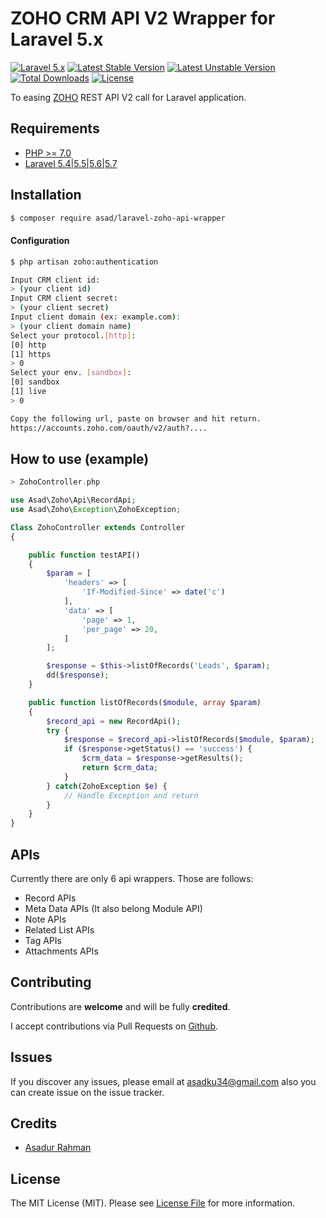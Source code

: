 # ZOHO CRM API V2 Wrapper for Laravel 5.x

[![Laravel 5.x](https://img.shields.io/badge/Laravel-5.x-orange.svg)](http://laravel.com)
[![Latest Stable Version](https://img.shields.io/packagist/v/asad/laravel-zoho-api-wrapper.svg)](https://packagist.org/packages/asad/laravel-zoho-api-wrapper)
[![Latest Unstable Version](https://poser.pugx.org/asad/laravel-zoho-api-wrapper/v/unstable.svg)](https://packagist.org/packages/asad/laravel-zoho-api-wrapper)
[![Total Downloads](https://poser.pugx.org/asad/laravel-zoho-api-wrapper/downloads.png)](https://packagist.org/packages/asad/laravel-zoho-api-wrapper)
[![License](https://img.shields.io/github/license/mashape/apistatus.svg)](https://packagist.org/packages/asad/laravel-zoho-api-wrapper)

To easing [ZOHO](https://www.zoho.com/crm/developer/docs/api/overview.html) REST API V2 call for Laravel application.

## Requirements
- [PHP >= 7.0](http://php.net/)
- [Laravel 5.4|5.5|5.6|5.7](https://github.com/laravel/framework)

## Installation
```bash
$ composer require asad/laravel-zoho-api-wrapper
```

#### Configuration
```bash
$ php artisan zoho:authentication

Input CRM client id:
> (your client id)
Input CRM client secret:
> (your client secret)
Input client domain (ex: example.com):
> (your client domain name)
Select your protocol.[http]:
[0] http
[1] https
> 0
Select your env. [sandbox]:
[0] sandbox
[1] live
> 0

Copy the following url, paste on browser and hit return.
https://accounts.zoho.com/oauth/v2/auth?....

```

## How to use (example)

```php
> ZohoController.php

use Asad\Zoho\Api\RecordApi;
use Asad\Zoho\Exception\ZohoException;

Class ZohoController extends Controller
{

    public function testAPI()
    {
        $param = [
            'headers' => [
                'If-Modified-Since' => date('c')
            ],
            'data' => [
                'page' => 1,
                'per_page' => 20,
            ]
        ];

        $response = $this->listOfRecords('Leads', $param);
        dd($response);
    }

    public function listOfRecords($module, array $param)
    {   
        $record_api = new RecordApi();
        try {
            $response = $record_api->listOfRecords($module, $param);
            if ($response->getStatus() == 'success') {
                $crm_data = $response->getResults();
                return $crm_data;
            }
        } catch(ZohoException $e) {
            // Handle Exception and return
        }
    }
}

```

## APIs
Currently there are only 6 api wrappers.
Those are follows:
- Record APIs
- Meta Data APIs (It also belong Module API)
- Note APIs
- Related List APIs
- Tag APIs
- Attachments APIs

## Contributing

Contributions are **welcome** and will be fully **credited**.

I accept contributions via Pull Requests on [Github](https://github.com/asadku34/zoho-api-wrapper/pulls).

## Issues

If you discover any issues, please email at [asadku34@gmail.com](mailto:asadku34@gmail.com) also you can create issue on the issue tracker.

## Credits

- [Asadur Rahman](https://github.com/asadku34)

## License

The MIT License (MIT). Please see [License File](https://github.com/asadku34/zoho-api-wrapper/blob/master/LICENSE) for more information.